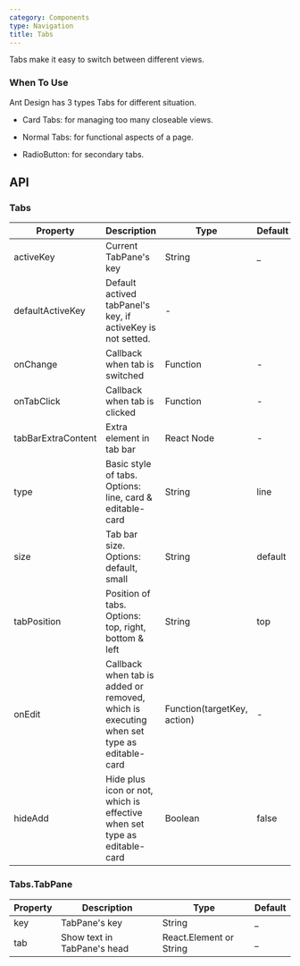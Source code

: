 ```yaml
---
category: Components
type: Navigation
title: Tabs
---
```


Tabs make it easy to switch between different views.

### When To Use

Ant Design has 3 types Tabs for different situation.

- Card Tabs: for managing too many closeable views.

- Normal Tabs: for functional aspects of a page.

- RadioButton: for secondary tabs.

## API

### Tabs

| Property     | Description           | Type     | Default      |
|--------------|-----------------------|----------|--------------|
| activeKey    | Current TabPane's key| String   | _             |
| defaultActiveKey | Default actived tabPanel's key, if activeKey is not setted. | - |
| onChange     | Callback when tab is switched | Function | - |
| onTabClick   | Callback when tab is clicked | Function | - |
| tabBarExtraContent | Extra element in tab bar | React Node | - |
| type         | Basic style of tabs. Options: line, card & editable-card | String | line |
| size         | Tab bar size. Options: default, small | String | default |
| tabPosition  | Position of tabs. Options: top, right, bottom & left | String | top |
| onEdit       | Callback when tab is added or removed, which is executing when set type as editable-card | Function(targetKey, action) | - |
| hideAdd      | Hide plus icon or not, which is effective when set type as editable-card | Boolean | false |

### Tabs.TabPane
| Property     | Description           | Type     | Default      |
|--------------|-----------------------|----------|--------------|
| key          | TabPane's key         | String   | _            |
| tab          | Show text in TabPane's head | React.Element or String | _ |
